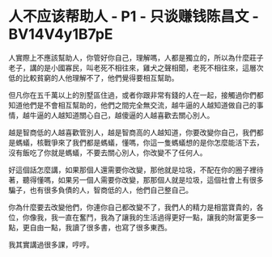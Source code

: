 # 人不应该帮助人 - P1 - 只谈赚钱陈昌文 - BV14V4y1B7pE

人實際上不應該幫助人，你管好你自己，理解嗎，人都是獨立的，所以為什麼莊子老子，講的是小國寡民，叫老死不相往來，雞犬之聲相聞，老死不相往來，這層次低的比較貧窮的人他理解不了，他們覺得要相互幫助。

但凡你在五千萬以上的別墅區住過，或者你跟非常有錢的人在一起，接觸過你們都知道他們是不會相互幫助的，他們之間完全無交流，越牛逼的人越知道做自己的事情，越牛逼的人越知道關心自己，越傻逼的人越喜歡去關心別人。

越是智商低的人越喜歡管別人，越是智商高的人越知道，你要改變你自己，我們都是螞蟻，核戰爭來了我們都是螞蟻，懂嗎，你這一隻螞蟻想的是你怎麼能活下去，沒有飯吃了你就是螞蟻，不要去關心別人，你改變不了任何人。

好這個話怎麼講，如果那個人還需要你改變，那他就是垃圾，不配在你的圈子裡待著，聽得懂嗎，如果另一個人需要你改變，那那個人就是垃圾，這個社會上有很多騙子，也有很多負債的人，智商低的人，他們自己整自己。

你為什麼要去改變他們，你連你自己都改變不了，我們人的精力是相當寶貴的，各位，你像我，我一直在奮鬥，我為了讓我的生活過得更好一點，讓我的財富更多一點，更自由一點，我讀了很多書，也寫了很多東西。

我其實講過很多課，哼哼。